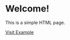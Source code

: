 <!DOCTYPE html>
<html>
<head>
  <title>My Simple Page</title>
</head>
<body>
  <h1>Welcome!</h1>
  <p>This is a simple HTML page.</p>
  <a href="https://www.example.com">Visit Example</a>
</body>
</html>
